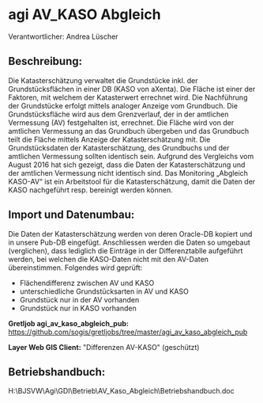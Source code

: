 # agi AV_KASO Abgleich
Verantwortlicher: Andrea Lüscher

## Beschreibung:
Die Katasterschätzung verwaltet die Grundstücke inkl. der Grundstücksflächen in einer DB (KASO von aXenta). Die Fläche ist einer der Faktoren, mit welchem der Katasterwert errechnet wird. Die Nachführung der Grundstücke erfolgt mittels analoger Anzeige vom Grundbuch.
Die Grundstücksfläche wird aus dem Grenzverlauf, der in der amtlichen Vermessung (AV) festgehalten ist, errechnet. Die Fläche wird von der amtlichen Vermessung an das Grundbuch übergeben und das Grundbuch teilt die Fläche mittels Anzeige der Katasterschätzung mit.
Die Grundstücksdaten der Katasterschätzung, des Grundbuchs und der amtlichen Vermessung sollten identisch sein. Aufgrund des Vergleichs vom August 2016 hat sich gezeigt, dass die Daten der Katasterschätzung und der amtlichen Vermessung nicht identisch sind.
Das Monitoring „Abgleich KASO-AV“ ist ein Arbeitstool für die Katasterschätzung, damit die Daten der KASO nachgeführt resp. bereinigt werden können.

## Import und Datenumbau:
Die Daten der Katasterschätzung werden von deren Oracle-DB kopiert und in unsere Pub-DB eingefügt. Anschliessen werden die Daten so umgebaut (verglichen), dass lediglich die Einträge in der Differenztablle aufgeführt werden, bei welchen die KASO-Daten nicht mit den AV-Daten übereinstimmen. Folgendes wird geprüft:

* Flächendifferenz zwischen AV und KASO
* unterschiedliche Grundstücksarten in AV und KASO
* Grundstück nur in der AV vorhanden
* Grundstück nur in KASO vorhanden

**Gretljob agi_av_kaso_abgleich_pub:** https://github.com/sogis/gretljobs/tree/master/agi_av_kaso_abgleich_pub

**Layer Web GIS Client:** "Differenzen AV-KASO" (geschützt)


## Betriebshandbuch:
H:\BJSVW\Agi\GDI\Betrieb\AV_Kaso_Abgleich\Betriebshandbuch.doc
